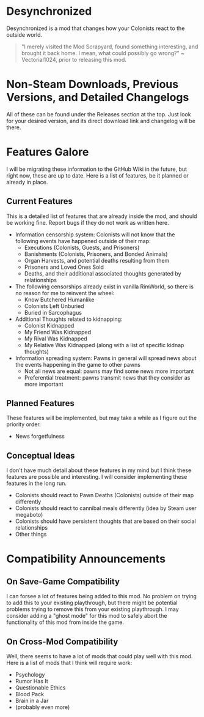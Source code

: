 # Desynchronized
Desynchronized is a mod that changes how your Colonists react to the outside world.
>"I merely visited the Mod Scrapyard, found something interesting, and brought it back home. I mean, what could possibly go wrong?" ~ Vectorial1024, prior to releasing this mod.
# Non-Steam Downloads, Previous Versions, and Detailed Changelogs
All of these can be found under the Releases section at the top. Just look for your desired version, and its direct download link and changelog will be there.
# Features Galore
I will be migrating these information to the GitHub Wiki in the future, but right now, these are up to date.
Here is a list of features, be it planned or already in place.
## Current Features
This is a detailed list of features that are already inside the mod, and should be working fine. Report bugs if they do not work as written here.
- Information censorship system: Colonists will not know that the following events have happened outside of their map:
  - Executions (Colonists, Guests, and Prisoners)
  - Banishments (Colonists, Prisoners, and Bonded Animals)
  - Organ Harvests, and potential deaths resulting from them
  - Prisoners and Loved Ones Sold
  - Deaths, and their additional associated thoughts generated by relationships
- The following censorships already exist in vanilla RimWorld, so there is no reason for me to reinvent the wheel:
  - Know Butchered Humanlike
  - Colonists Left Unburied
  - Buried in Sarcophagus
- Additional Thoughts related to kidnapping:
  - Colonist Kidnapped
  - My Friend Was Kidnapped
  - My Rival Was Kidnapped
  - My Relative Was Kidnapped (along with a list of specific kidnap thoughts)
- Information spreading system: Pawns in general will spread news about the events happening in the game to other pawns
  - Not all news are equal: pawns may find some news more important
  - Preferential treatment: pawns transmit news that they consider as more important
## Planned Features
These features will be implemented, but may take a while as I figure out the priority order.
- News forgetfulness
## Conceptual Ideas
I don't have much detail about these features in my mind but I think these features are possible and interesting. I will consider implementing these features in the long run.
- Colonists should react to Pawn Deaths (Colonists) outside of their map differently
- Colonists should react to cannibal meals differently (idea by Steam user megaboto)
- Colonists should have persistent thoughts that are based on their social relationships
- Other things
# Compatibility Announcements
## On Save-Game Compatibility
I can forsee a lot of features being added to this mod.
No problem on trying to add this to your existing playthrough, but there might be potential problems trying to remove this from your existing playthrough. I may consider adding a "ghost mode" for this mod to safely abort the functionality of this mod from inside the game.
## On Cross-Mod Compatibility
Well, there seems to have a lot of mods that could play well with this mod. Here is a list of mods that I think will require work:
- Psychology
- Rumor Has It
- Questionable Ethics
- Blood Pack
- Brain in a Jar
- (probably even more)
